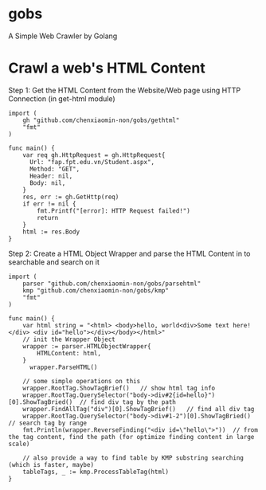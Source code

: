 # gobs
A Simple Web Crawler by Golang

# Crawl a web's HTML Content
Step 1: Get the HTML Content from the Website/Web page using HTTP Connection (in get-html module)
```
import (
    gh "github.com/chenxiaomin-non/gobs/gethtml"
    "fmt"
)

func main() {
    var req gh.HttpRequest = gh.HttpRequest{
      Url: "fap.fpt.edu.vn/Student.aspx",
      Method: "GET",
      Header: nil,
      Body: nil,
    }
    res, err := gh.GetHttp(req)
    if err != nil {
        fmt.Printf("[error]: HTTP Request failed!")
        return
    }
    html := res.Body
}
```

Step 2: Create a HTML Object Wrapper and parse the HTML Content in to searchable and search on it
```
import (
    parser "github.com/chenxiaomin-non/gobs/parsehtml"
    kmp "github.com/chenxiaomin-non/gobs/kmp"
    "fmt"
)

func main() {
    var html string = "<html> <body>hello, world<div>Some text here!</div> <div id="hello"></div></body></html>"
    // init the Wrapper Object 
    wrapper := parser.HTMLObjectWrapper{
        HTMLContent: html,
    }
	  wrapper.ParseHTML()

    // some simple operations on this
    wrapper.RootTag.ShowTagBrief()   // show html tag info
    wrapper.RootTag.QuerySelector("body->div#2{id=hello}")[0].ShowTagBried()  // find div tag by the path
    wrapper.FindAllTag("div")[0].ShowTagBrief()   // find all div tag
    wrapper.RootTag.QuerySelector("body->div#1-2")[0].ShowTagBried()  // search tag by range
    fmt.Println(wrapper.ReverseFinding("<div id=\"hello\">"))  // from the tag content, find the path (for optimize finding content in large scale)

    // also provide a way to find table by KMP substring searching (which is faster, maybe)
    tableTags, _ := kmp.ProcessTableTag(html)
}
```
